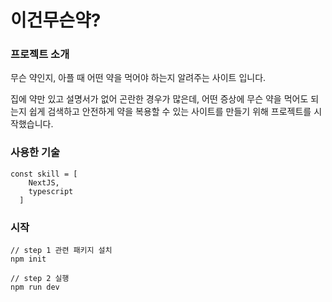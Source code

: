 # 이건무슨약?

### 프로젝트 소개

무슨 약인지, 아플 때 어떤 약을 먹어야 하는지 알려주는 사이트 입니다.

집에 약만 있고 설명서가 없어 곤란한 경우가 많은데, 어떤 증상에 무슨 약을 먹어도 되는지 쉽게 검색하고 안전하게 약을 복용할 수 있는 사이트를 만들기 위해 프로젝트를 시작했습니다.

### 사용한 기술

```
const skill = [
    NextJS,
    typescript
  ]
```

### 시작

```
// step 1 관련 패키지 설치
npm init

// step 2 실행
npm run dev

```
